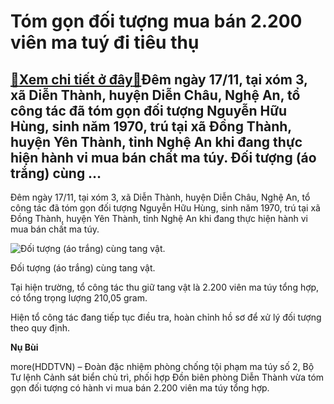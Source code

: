 Tóm gọn đối tượng mua bán 2.200 viên ma tuý đi tiêu thụ
=======================================================

[:gift:Xem chi tiết ở đây:gift:](https://hddtvn.com/tom-gon-doi-tuong-mua-ban-2-200-vien-ma-tuy-di-tieu-thu/)Đêm ngày 17/11, tại xóm 3, xã Diễn Thành, huyện Diễn Châu, Nghệ An, tổ công tác đã tóm gọn đối tượng Nguyễn Hữu Hùng, sinh năm 1970, trú tại xã Đồng Thành, huyện Yên Thành, tỉnh Nghệ An khi đang thực hiện hành vi mua bán chất ma túy. Đối tượng (áo trắng) cùng …
---------------------------------------------------------------------------------------------------------------------------------------------------------------------------------------------------------------------------------------------------------------------


Đêm ngày 17/11, tại xóm 3, xã Diễn Thành, huyện Diễn Châu, Nghệ An, tổ công tác đã tóm gọn đối tượng Nguyễn Hữu Hùng, sinh năm 1970, trú tại xã Đồng Thành, huyện Yên Thành, tỉnh Nghệ An khi đang thực hiện hành vi mua bán chất ma túy.





![Đối tượng (áo trắng) cùng tang vật. ](https://hddtvn.com/wp-content/uploads/2021/01/0751_20730x767_image_6483441_1.jpg "Đối tượng (áo trắng) cùng tang vật. ")


Đối tượng (áo trắng) cùng tang vật.



Tại hiện trường, tổ công tác thu giữ tang vật là 2.200 viên ma túy tổng hợp, có tổng trọng lượng 210,05 gram.


Hiện tổ công tác đang tiếp tục điều tra, hoàn chỉnh hồ sơ để xử lý đối tượng theo quy định.




**Nụ Bùi**



more(HDDTVN) – Đoàn đặc nhiệm phòng chống tội phạm ma túy số 2, Bộ Tư lệnh Cảnh sát biển chủ trì, phối hợp Đồn biên phòng Diễn Thành vừa tóm gọn đối tượng có hành vi mua bán 2.200 viên ma túy tổng hợp.

